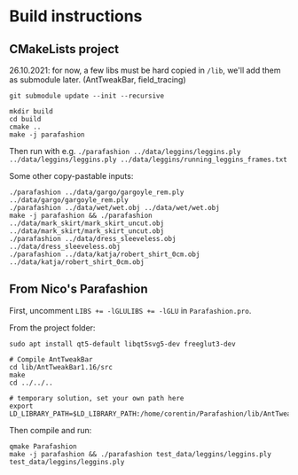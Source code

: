 
# Build instructions

## CMakeLists project

26.10.2021: for now, a few libs must be hard copied in `/lib`, we'll add them as submodule later. (AntTweakBar, field_tracing)

```
git submodule update --init --recursive

mkdir build
cd build
cmake ..
make -j parafashion
```

Then run with e.g. `./parafashion ../data/leggins/leggins.ply ../data/leggins/leggins.ply ../data/leggins/running_leggins_frames.txt`

Some other copy-pastable inputs: 
```
./parafashion ../data/gargo/gargoyle_rem.ply ../data/gargo/gargoyle_rem.ply
./parafashion ../data/wet/wet.obj ../data/wet/wet.obj
make -j parafashion && ./parafashion ../data/mark_skirt/mark_skirt_uncut.obj ../data/mark_skirt/mark_skirt_uncut.obj
./parafashion ../data/dress_sleeveless.obj ../data/dress_sleeveless.obj
./parafashion ../data/katja/robert_shirt_0cm.obj ../data/katja/robert_shirt_0cm.obj
```

## From Nico's Parafashion

First, uncomment `LIBS += -lGLULIBS += -lGLU` in `Parafashion.pro`.

From the project folder:

```
sudo apt install qt5-default libqt5svg5-dev freeglut3-dev

# Compile AntTweakBar
cd lib/AntTweakBar1.16/src
make
cd ../../..

# temporary solution, set your own path here
export LD_LIBRARY_PATH=$LD_LIBRARY_PATH:/home/corentin/Parafashion/lib/AntTweakBar/lib/
```

Then compile and run:
```
qmake Parafashion
make -j parafashion && ./parafashion test_data/leggins/leggins.ply test_data/leggins/leggins.ply 
```
